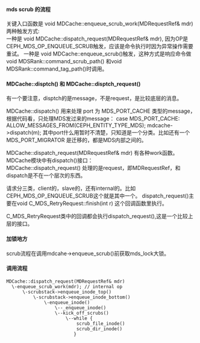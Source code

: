 #### mds scrub 的流程

关键入口函数是 void MDCache::enqueue_scrub_work(MDRequestRef& mdr) 两种触发方式:  
一种是 void MDCache::dispatch_request(MDRequestRef& mdr), 因为OP是CEPH_MDS_OP_ENQUEUE_SCRUB触发，应该是命令执行时因为异常操作需要重试。
一种是 void MDCache::enqueue_scrub()触发，这种方式是响应命令做void MDSRank::command_scrub_path() 和void MDSRank::command_tag_path()时调用。


#### MDCache::disptch() 和 MDCache::disptch_request()

有一个要注意，disptch的是message，不是request，是比较底层的消息。

MDCache::dispatch() 用来处理 port 为 MDS_PORT_CACHE 类型的message，根据代码看，只处理MDS发过来的message：
    case MDS_PORT_CACHE:
        ALLOW_MESSAGES_FROM(CEPH_ENTITY_TYPE_MDS);
        mdcache->dispatch(m);
其中port什么用暂时不清楚，只知道是一个分类。比如还有一个 MDS_PORT_MIGRATOR 是迁移的，都是MDS内部之间的。


MDCache::dispatch_request(MDRequestRef& mdr) 有各种work函数。MDCache模块中有dispatch()接口：  
MDCache::dispatch_request() 处理的是request，即MDRequestRef，和dispatch是不在一个层次的东西。

请求分三类，client的，slave的，还有internal的。比如 CEPH_MDS_OP_ENQUEUE_SCRUB这个就是其中一个。
dispatch_request()主要在void C_MDS_RetryRequest::finish(int r) 这个回调函数里执行。

C_MDS_RetryRequest类中的回调都会执行dispatch_request(),这是一个比较上层的接口。

#### 加锁地方

scrub流程在调用mdcahe->enqueue_scrub()前获取mds_lock大锁。

#### 调用流程
    
    MDCache::dispatch_request(MDRequestRef& mdr)      
      \-enqueue_scrub_work(mdr); // internal op
          \-scrubstack->enqueue_inode_top()
              \-scrubstack->enqueue_inode_bottom()
                  \-enqueue_inode()
                      \--_enqueue_inode()
                      \--kick_off_scrubs()
                          \--while {
                              scrub_file_inode()
                              scrub_dir_inode()
                             }

